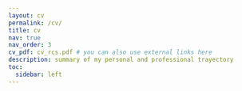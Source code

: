 ```yaml
---
layout: cv
permalink: /cv/
title: cv
nav: true
nav_order: 3
cv_pdf: cv_rcs.pdf # you can also use external links here
description: summary of my personal and professional trayectory
toc:
  sidebar: left
---
```

